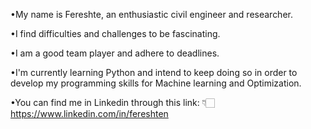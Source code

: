 •My name is Fereshte, an enthusiastic civil engineer and researcher.

•I find difficulties and challenges to be fascinating.

•I am a good team player and adhere to deadlines.

•I'm currently learning Python and intend to keep doing so in order to develop my programming skills for Machine learning and Optimization.

•You can find me in Linkedin through this link: 👇🏻
https://www.linkedin.com/in/fereshten


<!---
Fereshten/Fereshten is a ✨ special ✨ repository because its `README.md` (this file) appears on your GitHub profile.
You can click the Preview link to take a look at your changes.
--->
